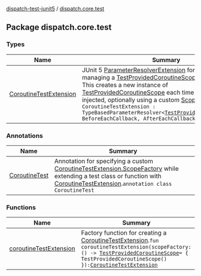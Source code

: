 [dispatch-test-junit5](../index.md) / [dispatch.core.test](./index.md)

## Package dispatch.core.test

### Types

| Name | Summary |
|---|---|
| [CoroutineTestExtension](-coroutine-test-extension/index.md) | JUnit 5 [ParameterResolver](https://kotlinlang.org/api/latest/jvm/stdlib/kotlin.io/java.io.-file/extension.html)[Extension](#) for injecting and managing a [TestProvidedCoroutineScope](https://rbusarow.github.io/Dispatch/dispatch-test/dispatch.core.test/-test-provided-coroutine-scope/index.md) in a test instance. This creates a new instance of [TestProvidedCoroutineScope](https://rbusarow.github.io/Dispatch/dispatch-test/dispatch.core.test/-test-provided-coroutine-scope/index.md) each time the scope is injected, optionally using a custom [ScopeFactory](https://rbusarow.github.io/Dispatch/dispatch-test/dispatch.core.test/-coroutine-test-extension/-scope-factory/index.md).`class CoroutineTestExtension : TypeBasedParameterResolver<`[`TestProvidedCoroutineScope`](https://rbusarow.github.io/Dispatch/dispatch-test/dispatch.core.test/-test-provided-coroutine-scope/index.md)`>, BeforeEachCallback, AfterEachCallback` |

### Annotations

| Name | Summary |
|---|---|
| [CoroutineTest](-coroutine-test/index.md) | Annotation for specifying a custom [CoroutineTestExtension.ScopeFactory](https://rbusarow.github.io/Dispatch/dispatch-test/dispatch.core.test/-coroutine-test-extension/-scope-factory/index.md) while extending a test class or function with [CoroutineTestExtension](https://rbusarow.github.io/Dispatch/dispatch-test/dispatch.core.test/-coroutine-test-extension/index.md).`annotation class CoroutineTest` |

### Functions

| Name | Summary |
|---|---|
| [coroutineTestExtension](coroutine-test-extension.md) | Factory function for creating a [CoroutineTestExtension](https://rbusarow.github.io/Dispatch/dispatch-test/dispatch.core.test/-coroutine-test-extension/index.md).`fun coroutineTestExtension(scopeFactory: () -> `[`TestProvidedCoroutineScope`](https://rbusarow.github.io/Dispatch/dispatch-test/dispatch.core.test/-test-provided-coroutine-scope/index.md)` = { TestProvidedCoroutineScope() }): `[`CoroutineTestExtension`](https://rbusarow.github.io/Dispatch/dispatch-test/dispatch.core.test/-coroutine-test-extension/index.md) |
